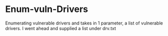 # Enum-vuln-Drivers
Enumerating vulnerable drivers and takes in 1 parameter, a list of vulnerable drivers. I went ahead and supplied a list under drv.txt
